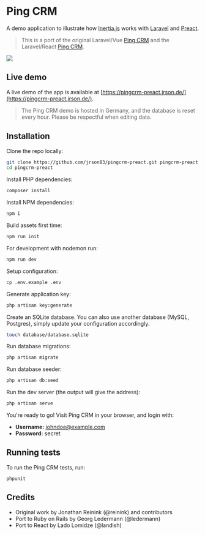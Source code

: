 # Ping CRM

A demo application to illustrate how [Inertia.js](https://inertiajs.com/) works with [Laravel](https://laravel.com/) and [Preact](https://preactjs.com/).

> This is a port of the original Laravel/Vue [Ping CRM](https://github.com/inertiajs/pingcrm) and the Laravel/React [Ping CRM](https://github.com/Landish/pingcrm-react).

![](https://raw.githubusercontent.com/inertiajs/pingcrm/master/screenshot.png)

## Live demo

A live demo of the app is available at [https://pingcrm-preact.jrson.de/](https://pingcrm-preact.jrson.de/).

> The Ping CRM demo is hosted in Germany, and the database is reset every hour. Please be respectful when editing data.

## Installation

Clone the repo locally:

```sh
git clone https://github.com/jrson83/pingcrm-preact.git pingcrm-preact
cd pingcrm-preact
```

Install PHP dependencies:

```sh
composer install
```

Install NPM dependencies:

```sh
npm i
```

Build assets first time:

```sh
npm run init
```

For development with nodemon run:

```sh
npm run dev
```

Setup configuration:

```sh
cp .env.example .env
```

Generate application key:

```sh
php artisan key:generate
```

Create an SQLite database. You can also use another database (MySQL, Postgres), simply update your configuration accordingly.

```sh
touch database/database.sqlite
```

Run database migrations:

```sh
php artisan migrate
```

Run database seeder:

```sh
php artisan db:seed
```

Run the dev server (the output will give the address):

```sh
php artisan serve
```

You're ready to go! Visit Ping CRM in your browser, and login with:

- **Username:** johndoe@example.com
- **Password:** secret

## Running tests

To run the Ping CRM tests, run:

```
phpunit
```
## Credits

- Original work by Jonathan Reinink (@reinink) and contributors
- Port to Ruby on Rails by Georg Ledermann (@ledermann)
- Port to React by Lado Lomidze (@landish)
